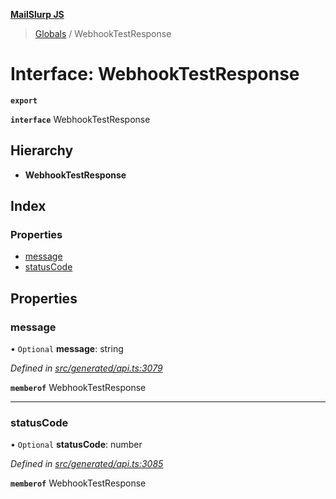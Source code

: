 **[MailSlurp JS](../README.md)**

> [Globals](../README.md) / WebhookTestResponse

# Interface: WebhookTestResponse

**`export`** 

**`interface`** WebhookTestResponse

## Hierarchy

* **WebhookTestResponse**

## Index

### Properties

* [message](webhooktestresponse.md#message)
* [statusCode](webhooktestresponse.md#statuscode)

## Properties

### message

• `Optional` **message**: string

*Defined in [src/generated/api.ts:3079](https://github.com/mailslurp/mailslurp-client/blob/717d89d/src/generated/api.ts#L3079)*

**`memberof`** WebhookTestResponse

___

### statusCode

• `Optional` **statusCode**: number

*Defined in [src/generated/api.ts:3085](https://github.com/mailslurp/mailslurp-client/blob/717d89d/src/generated/api.ts#L3085)*

**`memberof`** WebhookTestResponse
